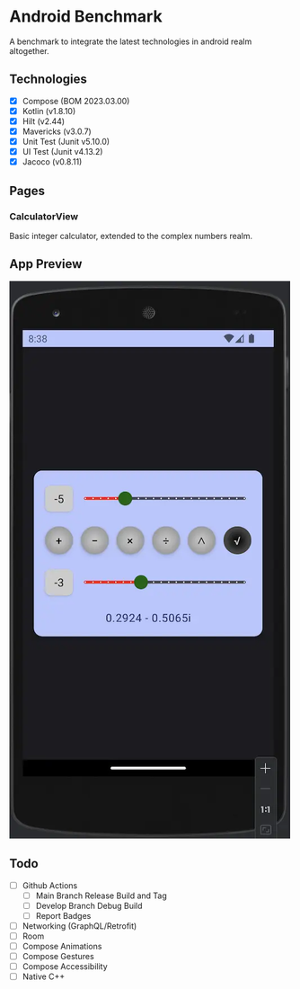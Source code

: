 # Android Benchmark
A benchmark to integrate the latest technologies in android realm altogether.

## Technologies
- [x] Compose (BOM 2023.03.00)
- [x] Kotlin (v1.8.10)
- [x] Hilt (v2.44)
- [x] Mavericks (v3.0.7)
- [x] Unit Test (Junit v5.10.0)
- [x] UI Test (Junit v4.13.2)
- [x] Jacoco (v0.8.11)

## Pages
### CalculatorView
Basic integer calculator, extended to the complex numbers realm.

## App Preview
![Preview](docs/Calculator/calculator.webp)

## Todo
- [ ] Github Actions
  - [ ] Main Branch Release Build and Tag
  - [ ] Develop Branch Debug Build
  - [ ] Report Badges
- [ ] Networking (GraphQL/Retrofit)
- [ ] Room
- [ ] Compose Animations
- [ ] Compose Gestures
- [ ] Compose Accessibility
- [ ] Native C++
